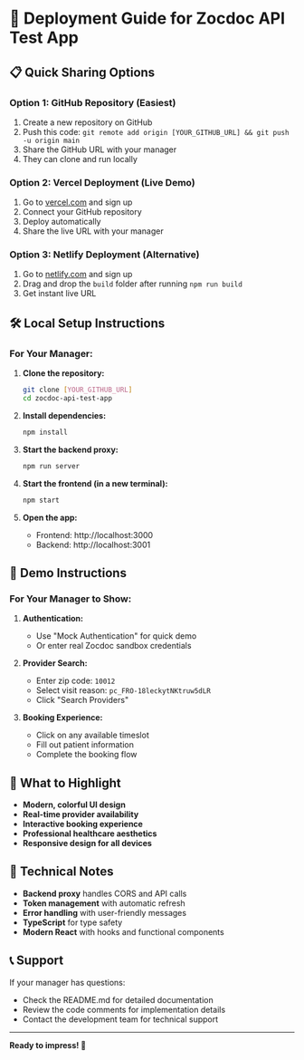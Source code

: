 # 🚀 Deployment Guide for Zocdoc API Test App

## 📋 **Quick Sharing Options**

### **Option 1: GitHub Repository (Easiest)**
1. Create a new repository on GitHub
2. Push this code: `git remote add origin [YOUR_GITHUB_URL] && git push -u origin main`
3. Share the GitHub URL with your manager
4. They can clone and run locally

### **Option 2: Vercel Deployment (Live Demo)**
1. Go to [vercel.com](https://vercel.com) and sign up
2. Connect your GitHub repository
3. Deploy automatically
4. Share the live URL with your manager

### **Option 3: Netlify Deployment (Alternative)**
1. Go to [netlify.com](https://netlify.com) and sign up
2. Drag and drop the `build` folder after running `npm run build`
3. Get instant live URL

## 🛠 **Local Setup Instructions**

### **For Your Manager:**

1. **Clone the repository:**
   ```bash
   git clone [YOUR_GITHUB_URL]
   cd zocdoc-api-test-app
   ```

2. **Install dependencies:**
   ```bash
   npm install
   ```

3. **Start the backend proxy:**
   ```bash
   npm run server
   ```

4. **Start the frontend (in a new terminal):**
   ```bash
   npm start
   ```

5. **Open the app:**
   - Frontend: http://localhost:3000
   - Backend: http://localhost:3001

## 🎯 **Demo Instructions**

### **For Your Manager to Show:**

1. **Authentication:**
   - Use "Mock Authentication" for quick demo
   - Or enter real Zocdoc sandbox credentials

2. **Provider Search:**
   - Enter zip code: `10012`
   - Select visit reason: `pc_FRO-18leckytNKtruw5dLR`
   - Click "Search Providers"

3. **Booking Experience:**
   - Click on any available timeslot
   - Fill out patient information
   - Complete the booking flow

## 📱 **What to Highlight**

- **Modern, colorful UI design**
- **Real-time provider availability**
- **Interactive booking experience**
- **Professional healthcare aesthetics**
- **Responsive design for all devices**

## 🔧 **Technical Notes**

- **Backend proxy** handles CORS and API calls
- **Token management** with automatic refresh
- **Error handling** with user-friendly messages
- **TypeScript** for type safety
- **Modern React** with hooks and functional components

## 📞 **Support**

If your manager has questions:
- Check the README.md for detailed documentation
- Review the code comments for implementation details
- Contact the development team for technical support

---

**Ready to impress! 🎉** 